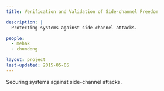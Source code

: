 ```yaml
---
title: Verification and Validation of Side-channel Freedom

description: |
  Protecting systems against side-channel attacks.

people:
  - mehak
  - chundong

layout: project
last-updated: 2015-05-05
---
```


Securing systems against side-channel attacks.
